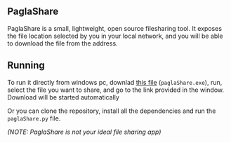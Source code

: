 ## PaglaShare
PaglaShare is a small, lightweight, open source filesharing tool. It exposes the file location selected by you in your local network, and you will be able to download the file from the address.

## Running
To run it directly from windows pc, downlad [this file](https://mega.nz/file/t1AxxIZD#R0d1qown9iqog0je-16uyJGn543fqvI3I9021H--FxI) (```paglaShare.exe```), run, select the file you want to share, and go to the link provided in the window. Download will be started automatically

Or you can clone the repository, install all the dependencies and run the ```paglaShare.py``` file.

*(NOTE: PaglaShare is not your ideal file sharing app)*